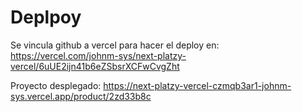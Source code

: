 # Deplpoy

Se vincula github a vercel para hacer el deploy en:
https://vercel.com/johnm-sys/next-platzy-vercel/6uUE2ijn41b6eZSbsrXCFwCvgZht

Proyecto desplegado: https://next-platzy-vercel-czmqb3ar1-johnm-sys.vercel.app/product/2zd33b8c
